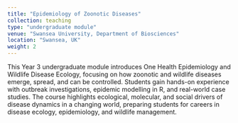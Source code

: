 ```yaml
---
title: "Epidemiology of Zoonotic Diseases"
collection: teaching
type: "undergraduate module"
venue: "Swansea University, Department of Biosciences"
location: "Swansea, UK"
weight: 2
---
```


This Year 3 undergraduate module introduces One Health Epidemiology and Wildlife Disease Ecology, focusing on how zoonotic and wildlife diseases emerge, spread, and can be controlled. Students gain hands-on experience with outbreak investigations, epidemic modelling in R, and real-world case studies. The course highlights ecological, molecular, and social drivers of disease dynamics in a changing world, preparing students for careers in disease ecology, epidemiology, and wildlife management.
